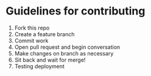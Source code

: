 # Guidelines for contributing

1. Fork this repo
2. Create a feature branch
3. Commit work
4. Open pull request and begin conversation
5. Make changes on branch as necessary
6. Sit back and wait for merge!
7. Testing deployment
